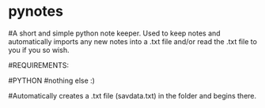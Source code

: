 # pynotes

#A short and simple python note keeper. Used to keep notes and automatically imports any new notes into a .txt file and/or read the .txt file to you if you so wish.

#REQUIREMENTS: 

#PYTHON 
#nothing else :)


#Automatically creates a .txt file (savdata.txt) in the folder and begins there.
